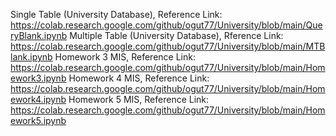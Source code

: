 Single Table (University Database), Reference Link: https://colab.research.google.com/github/ogut77/University/blob/main/QueryBlank.ipynb
Multiple Table (University Database), Rference Link: https://colab.research.google.com/github/ogut77/University/blob/main/MTBlank.ipynb
Homework 3 MIS, Reference Link: https://colab.research.google.com/github/ogut77/University/blob/main/Homework3.ipynb
Homework 4 MIS, Reference Link: https://colab.research.google.com/github/ogut77/University/blob/main/Homework4.ipynb
Homework 5 MIS, Reference Link: https://colab.research.google.com/github/ogut77/University/blob/main/Homework5.ipynb
